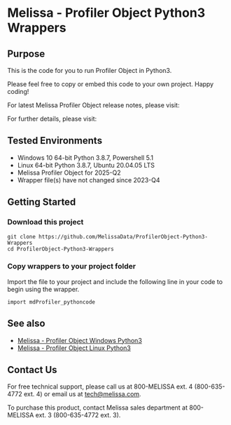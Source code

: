 # Melissa - Profiler Object Python3 Wrappers

## Purpose

This is the code for you to run Profiler Object in Python3.
    
Please feel free to copy or embed this code to your own project. Happy coding!

For latest Melissa Profiler Object release notes, please visit: 

For further details, please visit: 

## Tested Environments

- Windows 10 64-bit Python 3.8.7, Powershell 5.1
- Linux 64-bit Python 3.8.7, Ubuntu 20.04.05 LTS
- Melissa Profiler Object for 2025-Q2
- Wrapper file(s) have not changed since 2023-Q4

## Getting Started

### Download this project
```
git clone https://github.com/MelissaData/ProfilerObject-Python3-Wrappers
cd ProfilerObject-Python3-Wrappers
```

### Copy wrappers to your project folder

Import the file to your project and include the following line in your code to begin using the wrapper.

```
import mdProfiler_pythoncode
```

## See also

- [Melissa - Profiler Object Windows Python3](https://github.com/MelissaData/ProfilerObject-Python3)
- [Melissa - Profiler Object Linux Python3](https://github.com/MelissaData/ProfilerObject-Python3)
    
## Contact Us

For free technical support, please call us at 800-MELISSA ext. 4
(800-635-4772 ext. 4) or email us at tech@melissa.com.

To purchase this product, contact Melissa sales department at
800-MELISSA ext. 3 (800-635-4772 ext. 3).
